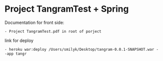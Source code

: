# Project TangramTest + Spring

Documentation for front side:

    - Project TangramTest.pdf in root of porject

link for deploy

    - heroku war:deploy /Users/smilyk/Desktop/tangram-0.0.1-SNAPSHOT.war --app tangr
